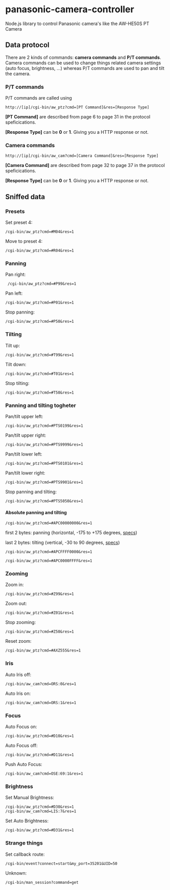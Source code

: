 panasonic-camera-controller
===========================

Node.js library to control Panasonic camera's like the AW-HE50S PT Camera

## Data protocol

There are 2 kinds of commands: __camera commands__ and __P/T commands__. Camera commands can be used to change things related camera settings (auto focus, brightness, ...) whereas P/T commands are used to pan and tilt the camera.

### P/T commands

P/T commands are called using 

    http://[ip]/cgi-bin/aw_ptz?cmd=[PT Command]&res=[Response Type]

__[PT Command]__ are described from page 6 to page 31 in the protocol speficications.

__[Response Type]__ can be __0__ or __1__. Giving you a HTTP response or not.

### Camera commands

    http://[ip]/cgi-bin/aw_cam?cmd=[Camera Command]&res=[Response Type]

__[Camera Command]__ are described from page 32 to page 37 in the protocol speficications.

__[Response Type]__ can be __0__ or __1__. Giving you a HTTP response or not.

## Sniffed data

### Presets

Set preset 4:

    /cgi-bin/aw_ptz?cmd=#M04&res=1

Move to preset 4:

    /cgi-bin/aw_ptz?cmd=#R04&res=1

### Panning

Pan right:

     /cgi-bin/aw_ptz?cmd=#P99&res=1

Pan left:

    /cgi-bin/aw_ptz?cmd=#P01&res=1

Stop panning:

    /cgi-bin/aw_ptz?cmd=#P50&res=1

### Tilting

Tilt up:

    /cgi-bin/aw_ptz?cmd=#T99&res=1

Tilt down:

    /cgi-bin/aw_ptz?cmd=#T01&res=1

Stop tilting:

    /cgi-bin/aw_ptz?cmd=#T50&res=1

### Panning and tilting togheter

Pan/tilt upper left:

    /cgi-bin/aw_ptz?cmd=#PTS0199&res=1

Pan/tilt upper right:

    /cgi-bin/aw_ptz?cmd=#PTS9999&res=1

Pan/tilt lower left:

    /cgi-bin/aw_ptz?cmd=#PTS0101&res=1

Pan/tilt lower right:

    /cgi-bin/aw_ptz?cmd=#PTS9901&res=1

Stop panning and tilting:

    /cgi-bin/aw_ptz?cmd=#PTS5050&res=1

#### Absolute panning and tilting

    /cgi-bin/aw_ptz?cmd=#APC00000000&res=1

first 2 bytes: panning (horizontal, -175 to +175 degrees, [specs](http://www.panasonic.com/business/provideo/AW-HE50S.asp))

last 2 bytes: tilting (vertical, -30 to 90 degrees, [specs](http://www.panasonic.com/business/provideo/AW-HE50S.asp))

    /cgi-bin/aw_ptz?cmd=#APCFFFF0000&res=1

    /cgi-bin/aw_ptz?cmd=#APC0000FFFF&res=1

### Zooming

Zoom in:

    /cgi-bin/aw_ptz?cmd=#Z99&res=1

Zoom out:

    /cgi-bin/aw_ptz?cmd=#Z01&res=1

Stop zooming:

    /cgi-bin/aw_ptz?cmd=#Z50&res=1

Reset zoom:

    /cgi-bin/aw_ptz?cmd=#AXZ555&res=1

### Iris 

Auto Iris off:
    
    /cgi-bin/aw_cam?cmd=ORS:0&res=1

Auto Iris on:

    /cgi-bin/aw_cam?cmd=ORS:1&res=1

### Focus

Auto Focus on:

    /cgi-bin/aw_ptz?cmd=#D10&res=1

Auto Focus off:

    /cgi-bin/aw_ptz?cmd=#D11&res=1

Push Auto Focus:

    /cgi-bin/aw_cam?cmd=OSE:69:1&res=1

### Brightness

Set Manual Brightness:

    /cgi-bin/aw_ptz?cmd=#D30&res=1
    /cgi-bin/aw_cam?cmd=LIS:7&res=1

Set Auto Brightness:

    /cgi-bin/aw_ptz?cmd=#D31&res=1

### Strange things

Set callback route:

    /cgi-bin/event?connect=start&my_port=35201&UID=50

Unknown:

    /cgi-bin/man_session?command=get




